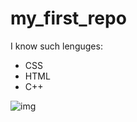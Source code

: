 # my_first_repo

I know such lenguges:
* CSS
* HTML
* C++

![img](https://i.chzbgr.com/full/9579768832/h52E53AA3/cat-programming-on-computer-programming-on-paper-school)
